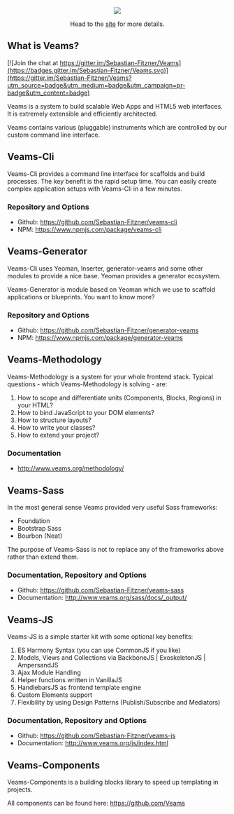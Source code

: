 <p align="center"><img src="http://veams.org/img/svg/icons/veams-std.svg"></p>
<p align="center">Head to the <a href="http://veams.org/">site</a> for more details.</p>

## What is Veams? 

[![Join the chat at https://gitter.im/Sebastian-Fitzner/Veams](https://badges.gitter.im/Sebastian-Fitzner/Veams.svg)](https://gitter.im/Sebastian-Fitzner/Veams?utm_source=badge&utm_medium=badge&utm_campaign=pr-badge&utm_content=badge)

Veams is a system to build scalable Web Apps and HTML5 web interfaces. It is extremely extensible and efficiently architected.

Veams contains various (pluggable) instruments which are controlled by our custom command line interface.

## Veams-Cli

Veams-Cli provides a command line interface for scaffolds and build processes.
The key benefit is the rapid setup time. You can easily create complex application setups with Veams-Cli in a few minutes.

### Repository and Options

- Github: https://github.com/Sebastian-Fitzner/veams-cli
- NPM: https://www.npmjs.com/package/veams-cli

## Veams-Generator

Veams-Cli uses Yeoman, Inserter, generator-veams and some other modules to provide a nice base. Yeoman provides a generator ecosystem.

Veams-Generator is module based on Yeoman which we use to scaffold applications or blueprints. You want to know more?

### Repository and Options

- Github: https://github.com/Sebastian-Fitzner/generator-veams
- NPM: https://www.npmjs.com/package/generator-veams

## Veams-Methodology

Veams-Methodology is a system for your whole frontend stack. Typical questions - which Veams-Methodology is solving - are:

1. How to scope and differentiate units (Components, Blocks, Regions) in your HTML?
2. How to bind JavaScript to your DOM elements?
3. How to structure layouts?
4. How to write your classes?
5. How to extend your project?

### Documentation

- http://www.veams.org/methodology/

## Veams-Sass

In the most general sense Veams provided very useful Sass frameworks:

- Foundation
- Bootstrap Sass
- Bourbon (Neat)

The purpose of Veams-Sass is not to replace any of the frameworks above rather than extend them.

### Documentation, Repository and Options

- Github: https://github.com/Sebastian-Fitzner/veams-sass
- Documentation: http://www.veams.org/sass/docs/_output/

## Veams-JS

Veams-JS is a simple starter kit with some optional key benefits:

1. ES Harmony Syntax (you can use CommonJS if you like)
2. Models, Views and Collections via BackboneJS | ExoskeletonJS | AmpersandJS
3. Ajax Module Handling
4. Helper functions written in VanillaJS
5. HandlebarsJS as frontend template engine
6. Custom Elements support
7. Flexibility by using Design Patterns (Publish/Subscribe and Mediators)

### Documentation, Repository and Options

- Github: https://github.com/Sebastian-Fitzner/veams-js
- Documentation: http://www.veams.org/js/index.html

## Veams-Components

Veams-Components is a building blocks library to speed up templating in projects.

All components can be found here: https://github.com/Veams